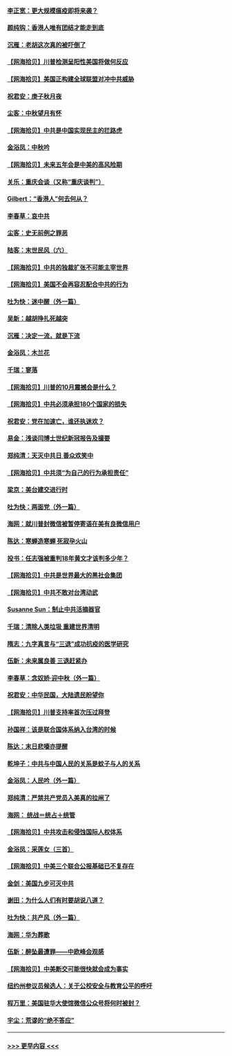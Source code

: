 #### [李正宽：更大规模瘟疫即将来袭？](../pages/nsc993/n12451455.md?t=10041202) 
#### [颜纯钩：香港人唯有团结才能走到底](../pages/nsc993/n12450870.md?t=10041202) 
#### [沉雁：老胡这次真的被吓倒了](../pages/nsc993/n12449796.md?t=10041202) 
#### [【网海拾贝】川普检测呈阳性美国将做何反应](../pages/nsc993/n12449042.md?t=10041202) 
#### [【网海拾贝】美国正构建全球联盟对冲中共威胁](../pages/nsc993/n12446580.md?t=10041202) 
#### [祝君安：庚子秋月夜](../pages/nsc993/n12445870.md?t=10041202) 
#### [尘客：中秋望月有怀](../pages/nsc993/n12444632.md?t=10041202) 
#### [【网海拾贝】中共是中国实现民主的拦路虎](../pages/nsc993/n12443573.md?t=10041202) 
#### [金浴凤：中秋吟](../pages/nsc993/n12441773.md?t=10041202) 
#### [【网海拾贝】未来五年会是中美的高风险期](../pages/nsc993/n12440760.md?t=10041202) 
#### [关乐：重庆会谈（又称“重庆谈判”）](../pages/nsc993/n12437525.md?t=10041202) 
#### [Gilbert：“香港人”何去何从？](../pages/nsc993/n12435894.md?t=10041202) 
#### [李春草：哀中共](../pages/nsc993/n12435874.md?t=10041202) 
#### [尘客：史无前例之罪恶](../pages/nsc993/n12435762.md?t=10041202) 
#### [陆客：末世民风（六）](../pages/nsc993/n12435354.md?t=10041202) 
#### [【网海拾贝】中共的独裁扩张不可能主宰世界](../pages/nsc993/n12435151.md?t=10041202) 
#### [【网海拾贝】美国不会再容忍配合中共的行为](../pages/nsc993/n12433808.md?t=10041202) 
#### [吐为快：迷中醒（外一篇）](../pages/nsc993/n12433585.md?t=10041202) 
#### [吴新：越胡挣扎死越突](../pages/nsc993/n12433562.md?t=10041202) 
#### [沉雁：决定一流，就是下流](../pages/nsc993/n12432128.md?t=10041202) 
#### [金浴凤：木兰花](../pages/nsc993/n12432124.md?t=10041202) 
#### [千瑞：寥落](../pages/nsc993/n12432071.md?t=10041202) 
#### [【网海拾贝】川普的10月震撼会是什么？](../pages/nsc993/n12431624.md?t=10041202) 
#### [【网海拾贝】中共必须承担180个国家的损失](../pages/nsc993/n12428893.md?t=10041202) 
#### [祝君安：党在加速亡，谁还执迷欢？](../pages/nsc993/n12428652.md?t=10041202) 
#### [易金：浅谈闫博士世纪新冠报告及撮要](../pages/nsc993/n12426822.md?t=10041202) 
#### [郑纯清：天灭中共日 善众欢笑中](../pages/nsc993/n12426784.md?t=10041202) 
#### [【网海拾贝】中共须“为自己的行为承担责任”](../pages/nsc993/n12426067.md?t=10041202) 
#### [梁京：美台建交进行时](../pages/nsc993/n12424066.md?t=10041202) 
#### [吐为快：两面党（外一篇）](../pages/nsc993/n12424043.md?t=10041202) 
#### [海网：就川普封微信被暂停寄语在美有良微信用户](../pages/nsc993/n12424021.md?t=10041202) 
#### [陈达：寒蝉造寒蝉 死寂孕火山](../pages/nsc993/n12423958.md?t=10041202) 
#### [投书：任志强被重判18年黄文才该判多少年？](../pages/nsc993/n12423672.md?t=10041202) 
#### [【网海拾贝】中共是世界最大的黑社会集团](../pages/nsc993/n12423543.md?t=10041202) 
#### [【网海拾贝】中共不敢对台湾动武](../pages/nsc993/n12421418.md?t=10041202) 
#### [Susanne Sun：制止中共活摘器官](../pages/nsc993/n12419654.md?t=10041202) 
#### [千瑞：清除人类垃圾 重建世界清明](../pages/nsc993/n12419414.md?t=10041202) 
#### [隋志：九字真言与“三退”成功抗疫的医学研究](../pages/nsc993/n12419248.md?t=10041202) 
#### [伍新：未来属良善 三退赶紧办](../pages/nsc993/n12418496.md?t=10041202) 
#### [李春草：念奴娇·迎中秋（外一篇）](../pages/nsc993/n12418465.md?t=10041202) 
#### [祝君安：中华民国，大陆遗民盼望你](../pages/nsc993/n12418089.md?t=10041202) 
#### [【网海拾贝】川普支持率首次压过拜登](../pages/nsc993/n12418050.md?t=10041202) 
#### [孙国祥：该是联合国体系纳入台湾的时候](../pages/nsc993/n12417369.md?t=10041202) 
#### [陈达：末日悲嚎亦提醒](../pages/nsc993/n12416736.md?t=10041202) 
#### [乾坤子：中共与中国人民的关系是蚊子与人的关系](../pages/nsc993/n12416632.md?t=10041202) 
#### [金浴凤：人民吟（外一篇）](../pages/nsc993/n12416567.md?t=10041202) 
#### [郑纯清：严禁共产党员入美真的拉闸了](../pages/nsc993/n12416550.md?t=10041202) 
#### [海网： 统战＝统占＋统管](../pages/nsc993/n12416404.md?t=10041202) 
#### [【网海拾贝】中共攻击和侵蚀国际人权体系](../pages/nsc993/n12416250.md?t=10041202) 
#### [金浴凤：采莲女（三首）](../pages/nsc993/n12415517.md?t=10041202) 
#### [【网海拾贝】中美三个联合公报基础已不复存在](../pages/nsc993/n12415054.md?t=10041202) 
#### [金剑：美国九步可灭中共](../pages/nsc993/n12413183.md?t=10041202) 
#### [谢田：为什么人们有时要胡说八道？](../pages/nsc993/n12411861.md?t=10041202) 
#### [吐为快：共产风（外一篇）](../pages/nsc993/n12411761.md?t=10041202) 
#### [海网：华为葬歌](../pages/nsc993/n12410381.md?t=10041202) 
#### [伍新：醉坠最遭罪——中欧峰会观感](../pages/nsc993/n12410364.md?t=10041202) 
#### [【网海拾贝】中美断交可能很快就会成为事实](../pages/nsc993/n12409495.md?t=10041202) 
#### [纽约州参议员候选人：关于公校安全与教育公平的呼吁](../pages/nsc993/n12409228.md?t=10041202) 
#### [程万里：美国驻华大使馆微信公众号将何时被封？](../pages/nsc993/n12407397.md?t=10041202) 
#### [宇尘：荒谬的“绝不答应”](../pages/nsc993/n12407360.md?t=10041202) 

----
#### [ >>> 更早内容 <<< ](../indexes/nsc993-earlier.md)
